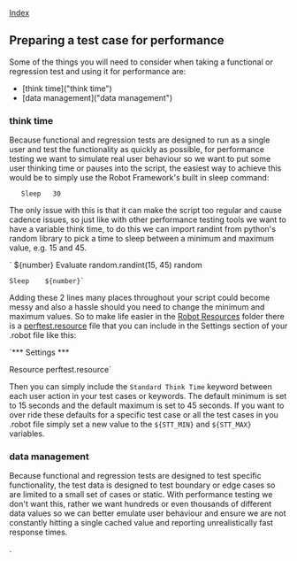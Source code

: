 
[Index](Index.md)

## Preparing a test case for performance

Some of the things you will need to consider when taking a functional or regression test and using it for performance are:
 - [think time]("think time")
 - [data management]("data management")

### think time

Because functional and regression tests are designed to run as a single user and test the functionality as quickly as possible, for performance testing we want to simulate real user behaviour so we want to put some user thinking time or pauses into the script, the easiest way to achieve this would be to simply use the Robot Framework's built in sleep command:

`	Sleep	30`

The only issue with this is that it can make the script too regular and cause cadence issues, so just like with other performance testing tools we want to have a variable think time, to do this we can import randint from python's random library to pick a time to sleep between a minimum and maximum value, e.g. 15 and 45.

`	${number}    Evaluate    random.randint(15, 45)    random

	Sleep    ${number}`

Adding these 2 lines many places throughout your script could become messy and also a hassle should you need to change the minimum and maximum values. So to make life easier in the [Robot Resources](../Robot_Resources) folder there is a [perftest.resource](../Robot_Resources/perftest.resource) file that you can include in the Settings section of your .robot file like this:

`*** Settings ***

Resource    perftest.resource`

Then you can simply include the `Standard Think Time` keyword between each user action in your test cases or keywords. The default minimum is set to 15 seconds and the default maximum is set to 45 seconds. If you want to over ride these defaults for a specific test case or all the test cases in you .robot file simply set a new value to the `${STT_MIN}` and  `${STT_MAX}` variables.


### data management

Because functional and regression tests are designed to test specific functionality, the test data is designed to test boundary or edge cases so are limited to a small set of cases or static. With performance testing we don't want this, rather we want hundreds or even thousands of different data values so we can better emulate user behaviour and ensure we are not constantly hitting a single cached value and reporting unrealistically fast response times.

.
